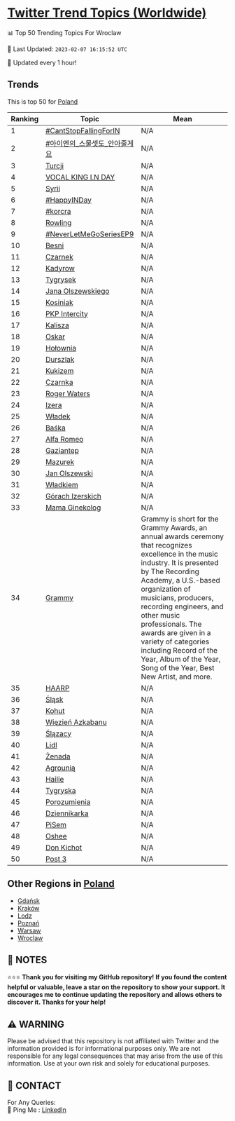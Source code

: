 [Twitter Trend Topics (Worldwide)](https://github.com/ErcinDedeoglu/Twitter-Trend-Topics)
==========


📊 Top 50 Trending Topics For Wroclaw

📆 Last Updated: `2023-02-07 16:15:52 UTC`

🔧 Updated every 1 hour!


## Trends

This is top 50 for [Poland](</Poland>)

| Ranking | Topic | Mean |
| ------- | ------------ | ------------ |
| 1 | [#CantStopFallingForIN](http://twitter.com/search?q=%23CantStopFallingForIN) | N/A |
| 2 | [#아이엔의_스물셋도_안아줄게요](http://twitter.com/search?q=%23%ec%95%84%ec%9d%b4%ec%97%94%ec%9d%98_%ec%8a%a4%eb%ac%bc%ec%85%8b%eb%8f%84_%ec%95%88%ec%95%84%ec%a4%84%ea%b2%8c%ec%9a%94) | N/A |
| 3 | [Turcji](http://twitter.com/search?q=Turcji) | N/A |
| 4 | [VOCAL KING I.N DAY](http://twitter.com/search?q=VOCAL+KING+I.N+DAY) | N/A |
| 5 | [Syrii](http://twitter.com/search?q=Syrii) | N/A |
| 6 | [#HappyINDay](http://twitter.com/search?q=%23HappyINDay) | N/A |
| 7 | [#korcra](http://twitter.com/search?q=%23korcra) | N/A |
| 8 | [Rowling](http://twitter.com/search?q=Rowling) | N/A |
| 9 | [#NeverLetMeGoSeriesEP9](http://twitter.com/search?q=%23NeverLetMeGoSeriesEP9) | N/A |
| 10 | [Besni](http://twitter.com/search?q=Besni) | N/A |
| 11 | [Czarnek](http://twitter.com/search?q=Czarnek) | N/A |
| 12 | [Kadyrow](http://twitter.com/search?q=Kadyrow) | N/A |
| 13 | [Tygrysek](http://twitter.com/search?q=Tygrysek) | N/A |
| 14 | [Jana Olszewskiego](http://twitter.com/search?q=Jana+Olszewskiego) | N/A |
| 15 | [Kosiniak](http://twitter.com/search?q=Kosiniak) | N/A |
| 16 | [PKP Intercity](http://twitter.com/search?q=PKP+Intercity) | N/A |
| 17 | [Kalisza](http://twitter.com/search?q=Kalisza) | N/A |
| 18 | [Oskar](http://twitter.com/search?q=Oskar) | N/A |
| 19 | [Hołownia](http://twitter.com/search?q=Ho%c5%82ownia) | N/A |
| 20 | [Durszlak](http://twitter.com/search?q=Durszlak) | N/A |
| 21 | [Kukizem](http://twitter.com/search?q=Kukizem) | N/A |
| 22 | [Czarnka](http://twitter.com/search?q=Czarnka) | N/A |
| 23 | [Roger Waters](http://twitter.com/search?q=Roger+Waters) | N/A |
| 24 | [Izera](http://twitter.com/search?q=Izera) | N/A |
| 25 | [Władek](http://twitter.com/search?q=W%c5%82adek) | N/A |
| 26 | [Baśka](http://twitter.com/search?q=Ba%c5%9bka) | N/A |
| 27 | [Alfa Romeo](http://twitter.com/search?q=Alfa+Romeo) | N/A |
| 28 | [Gaziantep](http://twitter.com/search?q=Gaziantep) | N/A |
| 29 | [Mazurek](http://twitter.com/search?q=Mazurek) | N/A |
| 30 | [Jan Olszewski](http://twitter.com/search?q=Jan+Olszewski) | N/A |
| 31 | [Władkiem](http://twitter.com/search?q=W%c5%82adkiem) | N/A |
| 32 | [Górach Izerskich](http://twitter.com/search?q=G%c3%b3rach+Izerskich) | N/A |
| 33 | [Mama Ginekolog](http://twitter.com/search?q=Mama+Ginekolog) | N/A |
| 34 | [Grammy](http://twitter.com/search?q=Grammy) | Grammy is short for the Grammy Awards, an annual awards ceremony that recognizes excellence in the music industry. It is presented by The Recording Academy, a U.S.-based organization of musicians, producers, recording engineers, and other music professionals. The awards are given in a variety of categories including Record of the Year, Album of the Year, Song of the Year, Best New Artist, and more. |
| 35 | [HAARP](http://twitter.com/search?q=HAARP) | N/A |
| 36 | [Śląsk](http://twitter.com/search?q=%c5%9al%c4%85sk) | N/A |
| 37 | [Kohut](http://twitter.com/search?q=Kohut) | N/A |
| 38 | [Więzień Azkabanu](http://twitter.com/search?q=Wi%c4%99zie%c5%84+Azkabanu) | N/A |
| 39 | [Ślązacy](http://twitter.com/search?q=%c5%9al%c4%85zacy) | N/A |
| 40 | [Lidl](http://twitter.com/search?q=Lidl) | N/A |
| 41 | [Żenada](http://twitter.com/search?q=%c5%bbenada) | N/A |
| 42 | [Agrounią](http://twitter.com/search?q=Agrouni%c4%85) | N/A |
| 43 | [Hailie](http://twitter.com/search?q=Hailie) | N/A |
| 44 | [Tygryska](http://twitter.com/search?q=Tygryska) | N/A |
| 45 | [Porozumienia](http://twitter.com/search?q=Porozumienia) | N/A |
| 46 | [Dziennikarka](http://twitter.com/search?q=Dziennikarka) | N/A |
| 47 | [PiSem](http://twitter.com/search?q=PiSem) | N/A |
| 48 | [Oshee](http://twitter.com/search?q=Oshee) | N/A |
| 49 | [Don Kichot](http://twitter.com/search?q=Don+Kichot) | N/A |
| 50 | [Post 3](http://twitter.com/search?q=Post+3) | N/A |



## Other Regions in [Poland](</Poland>)

* [Gdańsk](</Poland/Gdańsk.md>)
* [Kraków](</Poland/Kraków.md>)
* [Lodz](</Poland/Lodz.md>)
* [Poznań](</Poland/Poznań.md>)
* [Warsaw](</Poland/Warsaw.md>)
* [Wroclaw](</Poland/Wroclaw.md>)



## 📝 NOTES

⭐⭐⭐ **Thank you for visiting my GitHub repository! If you found the content helpful or valuable, leave a star on the repository to show your support. It encourages me to continue updating the repository and allows others to discover it. Thanks for your help!**


## ⚠️ WARNING

Please be advised that this repository is not affiliated with Twitter and the information provided is for informational purposes only. We are not responsible for any legal consequences that may arise from the use of this information. Use at your own risk and solely for educational purposes.


## 📨 CONTACT

 For Any Queries:  
            🏓 Ping Me : [LinkedIn](https://www.linkedin.com/in/ercindedeoglu/)
